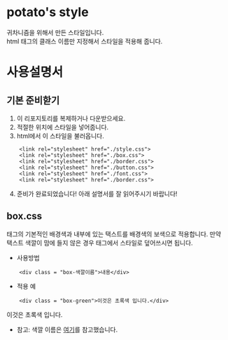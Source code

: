 # potato's style
귀차니즘을 위해서 만든 스타일입니다.   
html 태그의 클래스 이름만 지정해서 스타일을 적용해 줍니다.    

# 사용설명서
## 기본 준비핟기
1. 이 리포지토리를 복제하거나 다운받으세요.
2. 적절한 위치에 스타일을 넣어줍니다.
3. html에서 이 스타일을 불러옵니다.
```
    <link rel="stylesheet" href="./style.css">   
    <link rel="stylesheet" href="./box.css">    
    <link rel="stylesheet" href="./border.css">    
    <link rel="stylesheet" href="./button.css">    
    <link rel="stylesheet" href="./font.css">    
    <link rel="stylesheet" href="./border.css">    
```

<link rel="stylesheet" href="./style.css">   
<link rel="stylesheet" href="./box.css">    
<link rel="stylesheet" href="./border.css">    
<link rel="stylesheet" href="./button.css">    
<link rel="stylesheet" href="./font.css">    
<link rel="stylesheet" href="./border.css">   

4. 준비가 완료되었습니다! 아래 설명서를 잘 읽어주시기 바랍니다!   

## box.css
태그의 기본적인 배경색과 내부에 있는 택스트를 배경색의 보색으로 적용합니다. 만약 택스트 색깔이 맘에 들지 않은 경우 태그에서 스타일로 덮어쓰시면 됩니다.
- 사용방법
```
    <div class = "box-색깔이름">내용</div>
```
- 적용 예
```
    <div class = "box-green">이것은 초록색 입니다.</div>
```
<div class = "box-green">이것은 초록색 입니다.</div>

* 참고: 색깔 이름은 <a href = "https://www.w3schools.com/colors/colors_names.asp">여기<a>를 참고했습니다.
